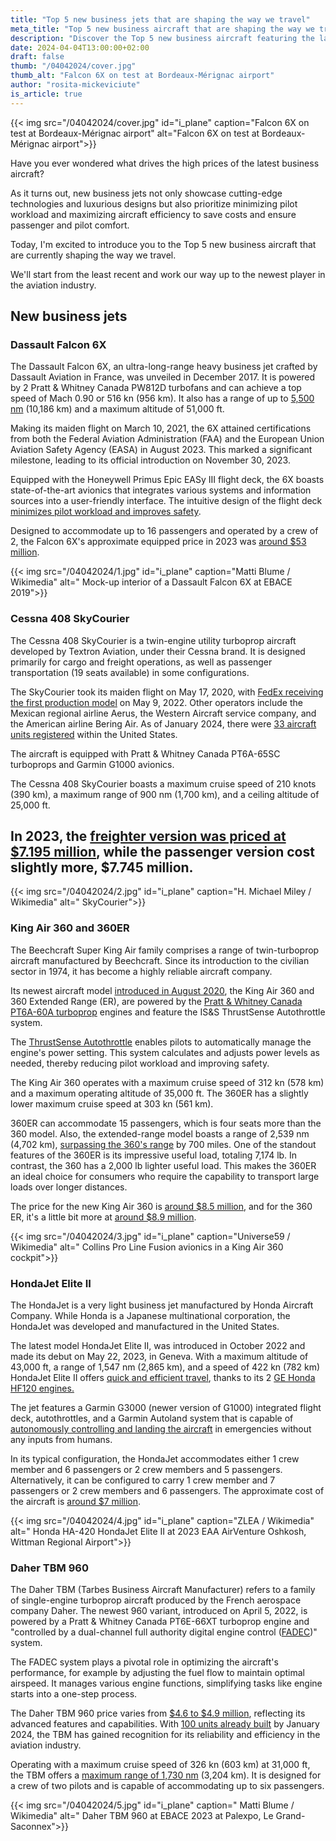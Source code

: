 ```yaml
---
title: "Top 5 new business jets that are shaping the way we travel"
meta_title: "Top 5 new business aircraft that are shaping the way we travel"
description: "Discover the Top 5 new business aircraft featuring the latest avionics and impressive performance, spanning from very light to ultra-long-range heavy jets."
date: 2024-04-04T13:00:00+02:00
draft: false
thumb: "/04042024/cover.jpg"
thumb_alt: "Falcon 6X on test at Bordeaux-Mérignac airport"
author: "rosita-mickeviciute"
is_article: true
---
```

{{< img src="/04042024/cover.jpg" id="i_plane" caption="Falcon 6X on test at Bordeaux-Mérignac airport" alt="Falcon 6X on test at Bordeaux-Mérignac airport">}}

Have you ever wondered what drives the high prices of the latest business aircraft?

As it turns out, new business jets not only showcase cutting-edge technologies and luxurious designs but also prioritize minimizing pilot workload and maximizing aircraft efficiency to save costs and ensure passenger and pilot comfort. 

Today, I'm excited to introduce you to the Top 5 new business aircraft that are currently shaping the way we travel. 

We'll start from the least recent and work our way up to the newest player in the aviation industry.

## New business jets

### Dassault Falcon 6X

The Dassault Falcon 6X, an ultra-long-range heavy business jet crafted by Dassault Aviation in France, was unveiled in December 2017. It is powered by 2 Pratt & Whitney Canada PW812D turbofans and can achieve a top speed of Mach 0.90 or 516 kn (956 km). It also has a range of up to [5,500 nm](https://www.dassaultfalcon.com/businessjets/falcon-6x/) (10,186 km) and a maximum altitude of 51,000 ft.

Making its maiden flight on March 10, 2021, the 6X attained certifications from both the Federal Aviation Administration (FAA) and the European Union Aviation Safety Agency (EASA) in August 2023. This marked a significant milestone, leading to its official introduction on November 30, 2023.

Equipped with the Honeywell Primus Epic EASy III flight deck, the 6X boasts state-of-the-art avionics that integrates various systems and information sources into a user-friendly interface. The intuitive design of the flight deck [minimizes pilot workload and improves safety](https://aerospace.honeywell.com/content/dam/aerobt/en/documents/landing-pages/brochures/A60-0919-000-002-PrimusApexAvionicsSystem_bro.pdf).

Designed to accommodate up to 16 passengers and operated by a crew of 2, the Falcon 6X's approximate equipped price in 2023 was [around $53 million](https://infogram.com/bca-table-2023-jets-1ho16vorwrp8x4n). 

{{< img src="/04042024/1.jpg" id="i_plane" caption="Matti Blume / Wikimedia" alt=" Mock-up interior of a Dassault Falcon 6X at EBACE 2019">}}

### Cessna 408 SkyCourier

The Cessna 408 SkyCourier is a twin-engine utility turboprop aircraft developed by Textron Aviation, under their Cessna brand. It is designed primarily for cargo and freight operations, as well as passenger transportation (19 seats available) in some configurations.

The SkyCourier took its maiden flight on May 17, 2020, with [FedEx receiving the first production model](https://airlinegeeks.com/2022/05/13/textron-aviation-delivers-fedex-s-first-cessna-skycourier/) on May 9, 2022. Other operators include the Mexican regional airline Aerus, the Western Aircraft service company, and the American airline Bering Air. As of January 2024, there were [33 aircraft units registered](https://registry.faa.gov/aircraftinquiry/Search/MakeModelInquiry) within the United States. 

The aircraft is equipped with Pratt & Whitney Canada PT6A-65SC turboprops and Garmin G1000 avionics. 

The Cessna 408 SkyCourier boasts a maximum cruise speed of 210 knots (390 km), a maximum range of 900 nm (1,700 km), and a ceiling altitude of 25,000 ft.

## In 2023, the [freighter version was priced at $7.195 million](https://infogram.com/bca-table-2023-turboprops-1ho16vorwrxm84n), while the passenger version cost slightly more, $7.745 million.

{{< img src="/04042024/2.jpg" id="i_plane" caption="H. Michael Miley / Wikimedia" alt=" SkyCourier">}}

### King Air 360 and 360ER
The Beechcraft Super King Air family comprises a range of twin-turboprop aircraft manufactured by Beechcraft. Since its introduction to the civilian sector in 1974, it has become a highly reliable aircraft company. 

Its newest aircraft model [introduced in August 2020](https://www.flightglobal.com/business-aviation/textron-introduces-king-air-360/139608.article), the King Air 360 and 360 Extended Range (ER), are powered by the [Pratt & Whitney Canada PT6A-60A turboprop](https://beechcraft.txtav.com/en/king-air-360er) engines and feature the IS&S ThrustSense Autothrottle system. 

The [ThrustSense Autothrottle](https://innovative-ss.com/products/autothrottle-for-turboprop/) enables pilots to automatically manage the engine's power setting. This system calculates and adjusts power levels as needed, thereby reducing pilot workload and improving safety.

The King Air 360 operates with a maximum cruise speed of 312 kn (578 km) and a maximum operating altitude of 35,000 ft. The 360ER has a slightly lower maximum cruise speed at 303 kn (561 km).

360ER can accommodate 15 passengers, which is four seats more than the 360 model. Also, the extended-range model boasts a range of 2,539 nm (4,702 km), [surpassing the 360's range](https://beechcraft.txtav.com/en/king-air-360) by 700 miles. One of the standout features of the 360ER is its impressive useful load, totaling 7,174 lb. In contrast, the 360 has a 2,000 lb lighter useful load. This makes the 360ER an ideal choice for consumers who require the capability to transport large loads over longer distances.

The price for the new King Air 360 is [around $8.5 million](https://www.aircraftcostcalculator.com/AircraftOperatingCosts/732/Beechcraft+King+Air+360), and for the 360 ER, it's a little bit more at [around $8.9 million](https://www.aircharteradvisors.com/king-air-360/).

{{< img src="/04042024/3.jpg" id="i_plane" caption="Universe59 / Wikimedia" alt=" Collins Pro Line Fusion avionics in a King Air 360 cockpit">}}
### HondaJet Elite II

The HondaJet is a very light business jet manufactured by Honda Aircraft Company. While Honda is a Japanese multinational corporation, the HondaJet was developed and manufactured in the United States.

The latest model HondaJet Elite II, was introduced in October 2022 and made its debut on May 22, 2023, in Geneva. With a maximum altitude of 43,000 ft, a range of 1,547 nm (2,865 km), and a speed of 422 kn (782 km) HondaJet Elite II offers [quick and efficient travel](https://www.hondajet.com/en/Products/HondaJet-Elite-II), thanks to its 2 [GE Honda HF120 engines.](https://www.gehonda.com/engine/)

The jet features a Garmin G3000 (newer version of G1000) integrated flight deck, autothrottles, and a Garmin Autoland system that is capable of [autonomously controlling and landing the aircraft](https://discover.garmin.com/en-US/autonomi/) in emergencies without any inputs from humans. 

In its typical configuration, the HondaJet accommodates either 1 crew member and 6 passengers or 2 crew members and 5 passengers. Alternatively, it can be configured to carry 1 crew member and 7 passengers or 2 crew members and 6 passengers. The approximate cost of the aircraft is [around $7 million](https://flyvolato.com/how-much-does-hondajet-cost/).

{{< img src="/04042024/4.jpg" id="i_plane" caption="ZLEA / Wikimedia" alt=" Honda HA-420 HondaJet Elite II at 2023 EAA AirVenture Oshkosh, Wittman Regional Airport">}}

### Daher TBM 960

The Daher TBM (Tarbes Business Aircraft Manufacturer) refers to a family of single-engine turboprop aircraft produced by the French aerospace company Daher. The newest 960 variant, introduced on April 5, 2022, is powered by a Pratt & Whitney Canada PT6E-66XT turboprop engine and "controlled by a dual-channel full authority digital engine control ([FADEC](https://www.aopa.org/news-and-media/all-news/2022/june/pilot/tbm-960-takes-off))" system.

The FADEC system plays a pivotal role in optimizing the aircraft's performance, for example by adjusting the fuel flow to maintain optimal airspeed. It manages various engine functions, simplifying tasks like engine starts into a one-step process.

The Daher TBM 960 price varies from [$4.6 to $4.9 million](https://sunsetais.com/airplanes/daher/daher-socata-tbm-960/), reflecting its advanced features and capabilities. With [100 units already built](https://www.ainonline.com/aviation-news/business-aviation/2024-01-05/daher-delivers-milestone-100th-tbm-960-aircraft) by January 2024, the TBM has gained recognition for its reliability and efficiency in the aviation industry.

Operating with a maximum cruise speed of 326 kn (603 km) at 31,000 ft, the TBM offers a [maximum range of 1,730 nm](https://altivationaircraft.com/tbm-960/) (3,204 km). It is designed for a crew of two pilots and is capable of accommodating up to six passengers.

{{< img src="/04042024/5.jpg" id="i_plane" caption=" Matti Blume / Wikimedia" alt=" Daher TBM 960 at EBACE 2023 at Palexpo, Le Grand-Saconnex">}}
